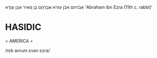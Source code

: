 אַבֿרהם אבֿן עזרא
אַבְרָהָם בֶּן מֵאִיר אִבְּן עֶזְרָא‎
'Abraham ibn Ezra (11th c. rabbi)'

HASIDIC
=======
= AMERICA = 

/rɛb avrum ɛvən ɛzrə/